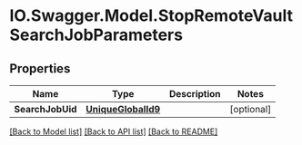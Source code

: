 # IO.Swagger.Model.StopRemoteVaultSearchJobParameters
## Properties

Name | Type | Description | Notes
------------ | ------------- | ------------- | -------------
**SearchJobUid** | [**UniqueGlobalId9**](UniqueGlobalId9.md) |  | [optional] 

[[Back to Model list]](../README.md#documentation-for-models) [[Back to API list]](../README.md#documentation-for-api-endpoints) [[Back to README]](../README.md)

